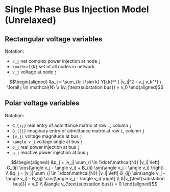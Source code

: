 
# Single Phase Bus Injection Model (Unrelaxed)

## Rectangular voltage variables
Notation:
- ``s_j`` net complex power injection at node ``j``
- ``\mathcal{N}`` set of all nodes in network
- ``v_j`` voltage at node ``j``

```math
\begin{aligned}
&s_j = \sum_{k: j \sim k} Y[j,k]^* ( |v_j|^2 - v_j v_k^*) \ \forall j \in \mathcal{N} \\
&v_{\text{substation bus}} = v_0
\end{aligned}
```

## Polar voltage variables
Notation:
- ``G_{ij}`` real entry of admittance matrix at row ``i``, column ``j``
- ``B_{ij}`` imaginary entry of admittance matrix at row ``i``, column ``j``
- ``|v_j|`` voltage magnitude at bus ``j``
- ``\angle v_j`` voltage angle at bus ``j``
- ``p_j`` real power injection at bus ``j``
- ``q_j`` reactive power injection at bus ``j``


```math
\begin{aligned}
&p_j =  |v_j| \sum_{i \in 1\dots\mathcal{N}} |v_i| \left[
     G_{ij} \cos(\angle v_j - \angle v_i) + B_{ij} \sin(\angle v_j - \angle v_i)
     \right]  \\
&q_j =  |v_j| \sum_{i \in 1\dots\mathcal{N}} |v_i| \left[
     G_{ij} \sin(\angle v_j - \angle v_i) - B_{ij} \cos(\angle v_j - \angle v_i)
     \right]  \\
&|v_{\text{substation bus}}| = v_0 \\
&\angle v_{\text{substation bus}} = 0
\end{aligned}
```